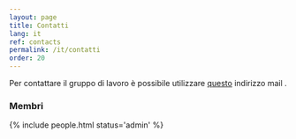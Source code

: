 ```yaml
---
layout: page
title: Contatti
lang: it
ref: contacts 
permalink: /it/contatti
order: 20
---
```



Per contattare il gruppo di lavoro è possibile utilizzare <a href="mailto:fare@polito.it">questo</a> indirizzo mail .

### Membri 
{% include people.html status='admin' %}
